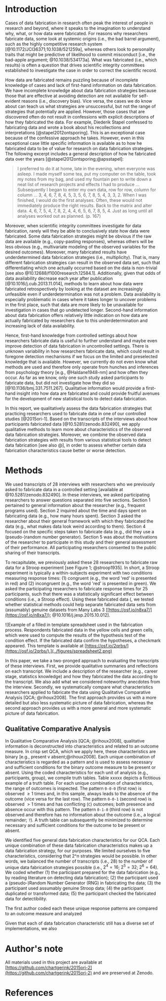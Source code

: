 <!--
title: 'Understanding data fabrication: Qualitative Comparative Analysis (QCA) of
fabrication strategies'
author: "CHJ Hartgerink"
date: '`r format(Sys.time(), "%d %B, %Y")`'
output:
  word_document: default
  pdf_document:
    toc: yes
  html_document:
    toc: yes
    toc_depth: 2
csl: ../bibliography/apa.csl
bibliography: ../bibliography/library.bib
-->


# Introduction 

Cases of data fabrication in research often peak the interest of people in research and beyond, where it speaks to the imagination to understand why, what, or how data were fabricated. 
For reasons why researchers fabricate data, some look at systemic origins (i.e., the bad barrel argument), such as the highly competitive research system [@10.1172/JCI36371;10.1038/521259a], whereas others look to personality traits that might be predictive of likelihood to commit misconduct [i.e., the bad-apple argument; @10.1038/534173a]. 
What was fabricated (i.e., which results) is often a question that drives scientific integrity committees established to investigate the case in order to correct the scientific record.

How data are fabricated remains puzzling because of incomplete knowledge of cases and lack of first-hand information on data fabrication. 
We have incomplete knowledge about data fabrication strategies because those that are effective at avoiding detection are not available for self-evident reasons (i.e., discovery bias). 
Vice versa, the cases we do know about can teach us what strategies are unsuccessful, but not the range of strategies that potentially are applied.
However, those cases that are discovered often do not result in confessions with explicit descriptions of how they fabricated the data. 
For example, Diederik Stapel confessed to fabricating data and wrote a book about his recollections and interpretations [@stapel2012ontsporing]. 
This is an exceptional case because of the confessive approach he takes. 
However, even in this exceptional case little specific information is available as to how he fabricated data to be of value for research on data fabrication strategies. 
The following excerpt includes a general description of how he fabricated data over the years [@stapel2012ontsporing;@apsstapel]:

>I preferred to do it at home, late in the evening, when everyone was asleep. I made myself some tea, put my computer on the table, took my notes from my bag, and used my fountain pen to write down a neat list of research projects and effects I had to produce ... Subsequently I began to enter my own data, row for row, column for column ... 3, 4, 6, 7, 8, 4, 5, 3, 5, 6, 7, 8, 5, 4, 3, 3, 2. When I was finished, I would do the first analyses. Often, these would not immediately produce the right results. Back to the matrix and alter data. 4, 6, 7, 5, 4, 7, 8, 2, 4, 4, 6, 5, 6, 7, 8, 5, 4. Just as long until all analyses worked out as planned. (p. 167)

Moreover, when scientific integrity committees investigate for data fabrication, rarely will they be able to conclusively state how data were fabricated. 
Some data fabrication strategies might be obvious if the raw data are available (e.g., copy-pasting responses), whereas others will be less obvious (e.g., multivariate modeling of the observed variables for the desired outcomes). 
Moreover, many fabricated results have underdetermined data fabrication strategies (i.e., multiplicity). 
That is, many different fabrication strategies can result in the observed data set, such that differentiating which one actually occurred based on the data is non-trivial [see also @10.12688/f1000research.12584.1].
Additionally, given that odds of data availability decrease each year after publication [@10.1016/j.cub.2013.11.014], methods to learn about how data were fabricated retrospectively by looking at the dataset are increasingly unfeasible even if underdetermination was not a problem. 
Data availability is especially problematic in cases where it takes longer to uncover problems in the first place, such that data are more likely to be unavailable for investigation in cases that go undetected longer.
Second-hand information about data fabrication offers relatively little indication on how data are actually fabricated by researchers due to this underdetermination and increasing lack of data availability.

Hence, first-hand knowledge from controlled settings about how researchers fabricate data is useful to further understand and maybe even improve detection of data fabrication in uncontrolled settings. 
There is unknown variability in how researchers fabricate data, which could result in foregone detection mechanisms if we focus on the limited and preselected knowledge that is available. 
However, we currently do not even know what methods are used and therefore only operate from hunches and inferences from psychology theory [e.g., @Haldane1948-nm] and how often they occur.
As far as we know, only one such study asked participants to fabricate data, but did not investigate how they did so [@10.1136/bmj.331.7511.267].
Qualitative information would provide a first-hand insight into how data are fabricated and could provide fruitful avenues for the development of new statistical tools to detect data fabrication. 

<!-- Er mist nog 1 superbelangrijke alinea, nl over waarom het zo belangrijk is te weten hoe men data fabriceert.  -->
<!-- Ik zou dit in aparte alinea zetten en oppompen (pompen pompen!) – belang van weten HOE moet duidelijk zijn. Geef ook een voorbeeld of voorbeelden hoe dat dan kan helpen.
Ontwikkelen verschillende technieken te detecteren
 Proces van ontdekken, waarbij deze technieken kunnen worden toegepast; bijv, eerst kijken of er ruwe data is, dan naar of er stimulus materiaal voor handen is, dan naar of er missings zijn (zo niet, dan zegt dat wellicht iets over gebruik pc), dan iets over grootte effect size, etc.
Dit is verrekte lastig, mag ook op het eind gedaan worden! Ik bedoel, in discussie -->

In this report, we qualitatively assess the data fabrication strategies that practicing researchers used to fabricate data in one of our controlled studies [@2015ori-1]. 
Based on the transcripts of the interviews about how participants fabricated data [@10.5281/zenodo.832490], we apply qualitative methods to learn more about characteristics of the observed data fabrication strategies. 
Moreover, we combine the observed data fabrication strategies with results from various statistical tools to detect data fabrication [see also @], in order to assess whether certain data fabrication characteristics cause better or worse detection.

# Methods

We used transcripts of 28 interviews with researchers who we previously asked to fabricate data in a controlled setting [available at @10.5281/zenodo.832490]. 
In these interviews, we asked participating researchers to answer questions separated into five sections. 
Section 1 pertained to general information about the researcher (e.g., frequent programs used). 
Section 2 inquired about the time and days spent on fabricating data (e.g., how many hours spent). 
Section 3 asked the researcher about their general framework with which they fabricated the data (e.g., what makes data look weird according to them).
Section 4 focused on the specific steps taken to fabricate data (e.g., did they use a (pseudo-)random number generator).
Section 5 was about the motivations of the researcher to participate in this study and their general assessment of their performance. All participating researchers consented to the public sharing of their transcripts.

To recapitulate, we previously asked these 28 researchers to fabricate raw data for a Stroop experiment [see Figure 1; @stroop1935]. 
In short, a Stroop experiment is typically a within-subjects experiment with two conditions measuring response times: (1) congruent (e.g., the word 'red' is presented in red) and (2) incongruent (e.g., the word 'red' is presented in green). 
We asked the participating researchers to fabricate response times for 25 participants, such that there was a statistically significant effect between conditions (i.e., a Stroop effect). 
Using these fabricated data ([](https://osf.io/xxxxx), we tested whether statistical methods could help separate fabricated data sets from (assumably) genuine datasets from Many Labs 3 [[https://osf.io/n8xa7/](https://osf.io/n8xa7/); @10.1016/j.jesp.2015.10.012].

![Example of a filled in template spreadsheet used in the fabrication process. Respondents fabricated data in the yellow cells and green cells, which were used to compute the results of the hypothesis test of the condition effect. If the fabricated data confirm the hypotheses, a checkmark appeared. This template is available at [https://osf.io/2qrbs/](https://osf.io/2qrbs/).](../figures/spreadsheet2.png)

In this paper, we take a two-pronged approach to evaluating the transcripts of these interviews. First, we provide qualitative summaries and reflections on each transcript. We include a description of the researcher (e.g., career stage, statistics knowledge) and how they fabricated the data according to the transcript. We also add what we considered noteworthy anecdotes from the interview. Secondly, we systematically compare what characteristics   researchers applied to fabricate the data using Qualitative Comparative Analysis [QCA; @rihoux2008]. The first approach provides us with a more detailed but also less systematic picture of data fabrication, whereas the second approach provides us with a more general and more systematic picture of data fabrication.

## Qualitative Comparative Analysis

In Qualitative Comparative Analysis [QCA; @rihoux2008], qualitative information is deconstructed into characteristics and related to an outcome measure. 
In crisp set QCA, which we apply here, these characteristics are binary [e.g., present v absent;@rihoux2008]. 
Each unique combination of characteristics is regarded as a pattern and is used to assess necessary and sufficient conditions for the binary outcome measure to be present or absent. 
Using the coded characteristics for each unit of analysis (e.g., participants, group), we compile truth tables. 
Table xxxxx depicts a fictitious example of a truth table. 
For each unique combination of characteristics, the range of outcomes is inspected. 
The pattern `0-0-0` (first row) is observed $\geq1$ times and, in this sample, always leads to the absence of the outcome (vice versa for the last row).
The pattern `0-0-1` (second row) is observed $>1$ times and has conflicting (`C`) outcomes; both presence and absence occur with this pattern.
The pattern `0-1-0` (third row) is not observed and therefore has no information about the outcome (i.e., a logical remainder; `?`).
A truth table can subsequently be minimized to determine necessary and sufficient conditions for the outcome to be present or absent.

We identified five general data fabrication characteristics for our QCA. Each unique combination of these data fabrication characteristics makes up a data fabrication strategy, for our purposes. We limited ourselves to five characteristics, considering that 2^*n* strategies would be possible. In other words, we balanced the number of transcripts (i.e., 28) to the number of unique data fabrication strategies possible (i.e., $2^4=16$; $2^5=32$; $2^6=64$). We coded whether (1) the participant prepared for the data fabrication (e.g., by reading literature on detecting data fabrication); (2) the participant used a (pseudo-)Random Number Generator (RNG) in fabricating the data; (3) the participant used assumably genuine Stroop data; (4) the participant duplicated or transformed data; (5) the participant checked the fabricated data for detectibility. 

The first author coded each  these unique response patterns are compared to an outcome measure and analyzed 

<!-- Additionally, we coded characteristics of the fabricator's experience, which we include in the data set ([osf.io/xxxx](https://osf.io/xxxx)) for completeness but do not analyze considering these are not part of the data fabrication strategy per se. -->
<!-- For each of the 28 transcripts, the first author coded data fabrication- and participant characteristics. Based on a first-reading of all transcripts, we identified five key data fabrication characteristics. We also identified ten participant characteristics. Subsequently, the first author As such, the first author read through three transcripts to qualitatively assess various data fabrication characteristics available in the transcripts. Additionally, we coded characteristics of the fabricator's experience, which we include in the data set ([osf.io/xxxx](https://osf.io/xxxx)) for completeness but do not analyze considering these are not part of the data fabrication strategy per se. -->

Given that each of data fabrication characteristic still has a diverse set of implementations, we also 

<!-- Another relevant aspect of truth tables, as depicted in Table 2 by C, is that of conflicting outcomes. Conflicting outcomes occur when one pattern occurs for two different cases, but yields different outcomes. For our case, that means that the same pattern results in both detection and non-detection of data fabrication. Typically, in csQCA, these cases are simply omitted in the analysis (conceptually comparable to listwise deletion) or omitted characteristics are inductively searched for that resolve the conflict (Rihoux & Ragin, 2008). We qualitatively investigate what might cause these conflicting outcomes and present results for both the original five characteristics and the potential additional characteristics in case of conflicting outcomes.
We used the R package QCA (Dusa, 2007; R Core Team, 2017) for our QCA analysis (see osf.io/XXXX for analysis script). More specifically, we used the outcomes of five different statistical methods to detect data fabrication [as presented in @], with the five characteristics mentioned in Table X as characteristics. We minimized the truth table using the enhanced Quine-McCluskey algorithm [@] for both detecting data as fabricated, and for fabricated data going undetected. As such, we initially conduct ten QCA's, with at most ten more in the case of conflicting outcomes in for all methods. -->

<!-- https://raw.githubusercontent.com/chartgerink/2015ori-2/c706d77e4d85daa285624028d379d7b9b00bd1d0/submission/manuscript.Rmd -->
<!-- 
# Results

## Qualitative summaries

## Qualitative Comparative Analysis

# Discussion -->

# Author's note

All materials used in this project are available at [https://github.com/chartgerink/2015ori-2](https://github.com/chartgerink/2015ori-2) and are preserved at Zenodo.

# References
